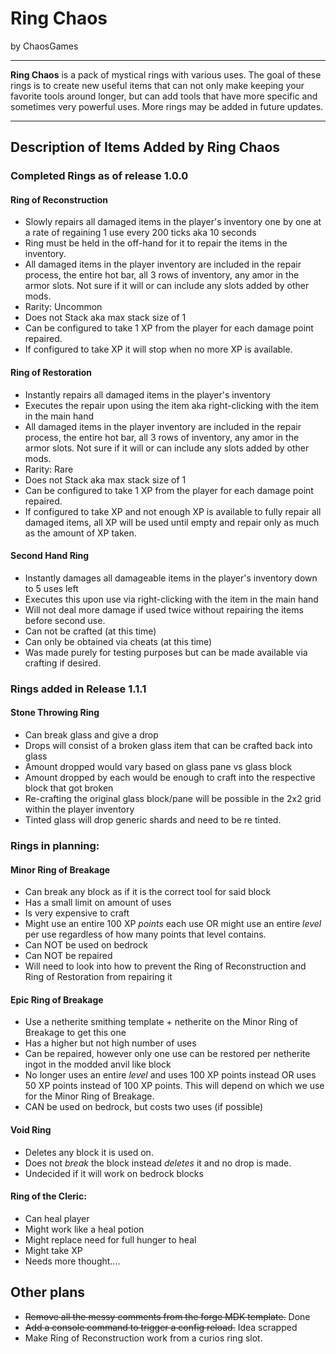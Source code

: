 # Ring Chaos
by ChaosGames

---
**Ring Chaos** is a pack of mystical rings with various uses. The goal of these rings is to create new useful items that can not only make keeping your favorite tools around longer, but can add tools that have more specific and sometimes very powerful uses. More rings may be added in future updates.

---
## Description of Items Added by Ring Chaos
### Completed Rings as of release 1.0.0
#### Ring of Reconstruction
  - Slowly repairs all damaged items in the player's inventory one by one at a rate of  regaining 1 use every 200 ticks aka 10 seconds
  - Ring must be held in the off-hand for it to repair the items in the inventory.
  - All damaged items in the player inventory are included in the repair process, the entire hot bar, all 3 rows of inventory, any amor in the armor slots. Not sure if it will or can include any slots added by other mods.
  - Rarity: Uncommon
  - Does not Stack aka max stack size of 1
  - Can be configured to take 1 XP from the player for each damage point repaired.
  - If configured to take XP it will stop when no more XP is available.

#### Ring of Restoration
  - Instantly repairs all damaged items in the player's inventory
  - Executes the repair upon using the item aka right-clicking with the item in the main hand
  - All damaged items in the player inventory are included in the repair process, the entire hot bar, all 3 rows of inventory, any amor in the armor slots. Not sure if it will or can include any slots added by other mods.
  - Rarity: Rare
  - Does not Stack aka max stack size of 1
  - Can be configured to take 1 XP from the player for each damage point repaired.
  - If configured to take XP and not enough XP is available to fully repair all damaged items, all XP will be used until empty and repair only as much as the amount of XP taken.

#### Second Hand Ring
  - Instantly damages all damageable items in the player's inventory down to 5 uses left
  - Executes this upon use via right-clicking with the item in the main hand
  - Will not deal more damage if used twice without repairing the items before second use.
  - Can not be crafted (at this time)
  - Can only be obtained via cheats (at this time)
  - Was made purely for testing purposes but can be made available via crafting if desired.

### Rings added in Release 1.1.1
#### Stone Throwing Ring
- Can break glass and give a drop
- Drops will consist of a broken glass item that can be crafted back into glass
- Amount dropped would vary based on glass pane vs glass block
- Amount dropped by each would be enough to craft into the respective block that got broken
- Re-crafting the original glass block/pane will be possible in the 2x2 grid within the player inventory
- Tinted glass will drop generic shards and need to be re tinted.


### Rings in planning:

#### Minor Ring of Breakage
  - Can break any block as if it is the correct tool for said block
  - Has a small limit on amount of uses
  - Is very expensive to craft
  - Might use an entire 100 XP _points_ each use OR might use an entire _level_ per use regardless of how many points that level contains.
  - Can NOT be used on bedrock
  - Can NOT be repaired
  - Will need to look into how to prevent the Ring of Reconstruction and Ring of Restoration from repairing it
#### Epic Ring of Breakage
  - Use a netherite smithing template + netherite on the Minor Ring of Breakage to get this one
  - Has a higher but not high number of uses
  - Can be repaired, however only one use can be restored per netherite ingot in the modded anvil like block
  - No longer uses an entire _level_ and uses 100 XP points instead OR uses 50 XP points instead of 100 XP points. This will depend on which we use for the Minor Ring of Breakage.
  - CAN be used on bedrock, but costs two uses (if possible)
#### Void Ring
  - Deletes any block it is used on.
  - Does not _break_ the block instead _deletes_ it and no drop is made.
  - Undecided if it will work on bedrock blocks
#### Ring of the Cleric:
  - Can heal player
  - Might work like a heal potion
  - Might replace need for full hunger to heal
  - Might take XP
  - Needs more thought....
## Other plans
- ~~Remove all the messy comments from the forge MDK template.~~ Done
- ~~Add a console command to trigger a config reload.~~ Idea scrapped
- Make Ring of Reconstruction work from a curios ring slot.

